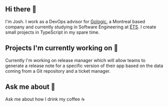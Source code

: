 ## Hi there 👋
I'm Josh. I work as a DevOps advisor for [Gologic](https://www.gologic.ca/), a Montreal based company and currently studying in Software Engineering at [ÉTS](https://www.etsmtl.ca/). I create small projects in TypeScript in my spare time.

## Projects I'm currently working on 🔭
Currently I'm working on release manager which will allow teams to generate a release note for a specific version of their app based on the data coming from a Git repository and a ticket manager.

## Ask me about 💬
Ask me about how I drink my coffee ☕
